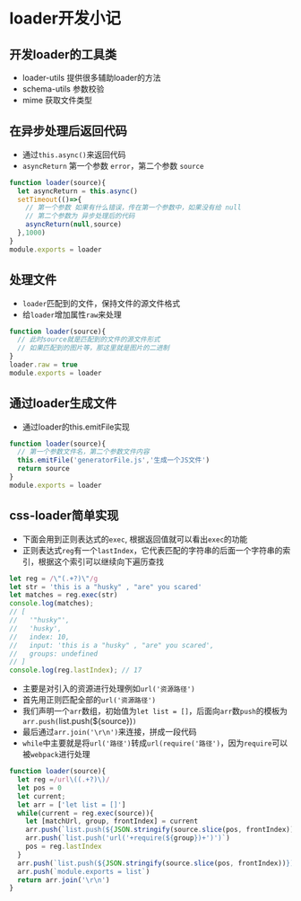 # loader开发小记

## 开发loader的工具类
* loader-utils 提供很多辅助loader的方法
* schema-utils 参数校验
* mime 获取文件类型

## 在异步处理后返回代码
* 通过`this.async()`来返回代码
* `asyncReturn` 第一个参数 `error`，第二个参数 `source`
```js
function loader(source){
  let asyncReturn = this.async()
  setTimeout(()=>{
    // 第一个参数 如果有什么错误，传在第一个参数中，如果没有给 null
    // 第二个参数为 异步处理后的代码
    asyncReturn(null,source)
  },1000)
}
module.exports = loader
```

## 处理文件
* `loader`匹配到的文件，保持文件的源文件格式
* 给`loader`增加属性`raw`来处理
```js
function loader(source){
  // 此时source就是匹配到的文件的源文件形式
  // 如果匹配到的图片等，那这里就是图片的二进制
}
loader.raw = true
module.exports = loader
```

## 通过loader生成文件
* 通过loader的this.emitFile实现
```js
function loader(source){
  // 第一个参数文件名，第二个参数文件内容
  this.emitFile('generatorFile.js','生成一个JS文件')
  return source
}
module.exports = loader
```


## css-loader简单实现
* 下面会用到正则表达式的`exec`, 根据返回值就可以看出`exec`的功能
* 正则表达式`reg`有一个`lastIndex`，它代表匹配的字符串的后面一个字符串的索引，根据这个索引可以继续向下遍历查找
```js
let reg = /\"(.+?)\"/g
let str = 'this is a "husky" , "are" you scared'
let matches = reg.exec(str)
console.log(matches);
// [
//   '"husky"',
//   'husky',
//   index: 10,
//   input: 'this is a "husky" , "are" you scared',
//   groups: undefined
// ]
console.log(reg.lastIndex); // 17
```
* 主要是对引入的资源进行处理例如`url('资源路径')`
* 首先用正则匹配全部的`url('资源路径')`
* 我们声明一个`arr`数组，初始值为`let list = []`，后面向`arr`数`push`的模板为`arr.push(`list.push(${source})`)`
* 最后通过`arr.join('\r\n')`来连接，拼成一段代码
* `while`中主要就是将`url('路径')`转成`url(require('路径')`，因为`require`可以被`webpack`进行处理
```js
function loader(source){
  let reg =/url\((.+?)\)/
  let pos = 0
  let current;
  let arr = ['let list = []']
  while(current = reg.exec(source)){
    let [matchUrl, group, frontIndex] = current
    arr.push(`list.push(${JSON.stringify(source.slice(pos, frontIndex))})`)
    arr.push(`list.push('url('+require(${group})+')')`)
    pos = reg.lastIndex
  }
  arr.push(`list.push(${JSON.stringify(source.slice(pos, frontIndex))})`)
  arr.push(`module.exports = list`) 
  return arr.join('\r\n')
}
```